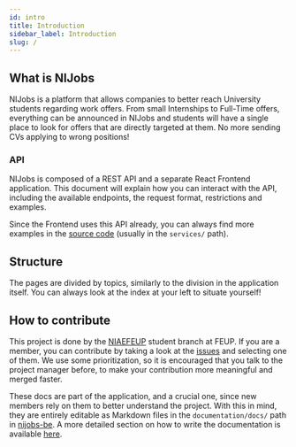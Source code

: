 ```yaml
---
id: intro
title: Introduction
sidebar_label: Introduction
slug: /
---
```


## What is NIJobs

NIJobs is a platform that allows companies to better reach University students regarding work offers. From small Internships to Full-Time offers, everything can be announced in NIJobs and students will have a single place to look for offers that are directly targeted at them. No more sending CVs applying to wrong positions!

### API

NIJobs is composed of a REST API and a separate React Frontend application. This document will explain how you can interact with the API, including the available endpoints, the request format, restrictions and examples.


Since the Frontend uses this API already, you can always find more examples in the [source code](https://github.com/NIAEFEUP/nijobs-fe) (usually in the `services/` path).

## Structure

The pages are divided by topics, similarly to the division in the application itself. You can always look at the index at your left to situate yourself!

## How to contribute

This project is done by the [NIAEFEUP](https://ni.fe.up.pt) student branch at FEUP. If you are a member, you can contribute by taking a look at the [issues](https://github.com/NIAEFEUP/nijobs-be/issues) and selecting one of them. We use some prioritization, so it is encouraged that you talk to the project manager before, to make your contribution more meaningful and merged faster.

These docs are part of the application, and a crucial one, since new members rely on them to better understand the project. With this in mind, they are entirely editable as Markdown files in the `documentation/docs/` path in [nijobs-be](https://github.com/NIAEFEUP/nijobs-be). A more detailed section on how to write the documentation is available [here](intro/how-to-docs).